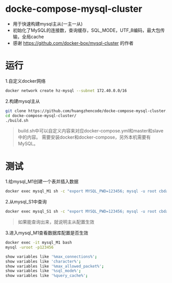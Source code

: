 # docke-compose-mysql-cluster
- 用于快速构建mysql主从(一主一从)
- 初始化了MySQL的连接数，查询缓存，SQL_MODE，UTF_8编码，最大包传输，全局cache
- 感谢 https://github.com/docker-box/mysql-cluster 的作者 

# 运行
1.自定义docker网络
```sh
docker network create hz-mysql --subnet 172.40.0.0/16
```

2.构建mysql主从
```sh
git clone https://github.com/huangzhencode/docke-compose-mysql-cluster.git
cd docke-compose-mysql-cluster/
./build.sh
```
> build.sh中可以自定义内容来对应docker-compose.yml和master和slave中的内容。
> 需要安装docker和docker-compose，另外本机需要有MySQL。

# 测试
1.给mysql_M1创建一个表并插入数据

```sh
docker exec mysql_M1 sh -c "export MYSQL_PWD=123456; mysql -u root cbdata -e 'create table code(code int); insert into code values (100), (200)'"
```

2.从mysql_S1中查询

```sh
docker exec mysql_S1 sh -c "export MYSQL_PWD=123456; mysql -u root cbdata -e 'select * from code \G'"
```
> 如果能查询出来，就说明主从配置生效

3.进入mysql_M1查看数据库配置是否生效
```sh
docker exec -it mysql_M1 bash
mysql -uroot -p123456

show variables like '%max_connections%';
show variables like 'character%';
show variables like '%max_allowed_packet%';
show variables like '%sql_mode%';
show variables like '%query_cache%';
```
